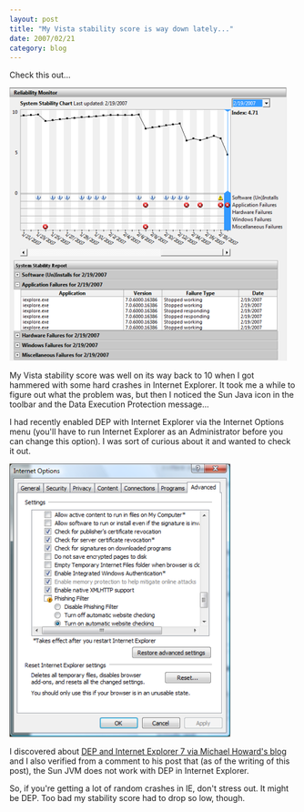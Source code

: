 ```yaml
---
layout: post
title: "My Vista stability score is way down lately..."
date: 2007/02/21
category: blog
---
```


Check this out... 

![Vista Reliability Score](/images/blog/WindowsLiveWriter/MyVistastabilityscoreiswaydownlately_11A85/image%7B0%7D%5B3%5D.png)  

My Vista stability score was well on its way back to 10 when I got hammered with some hard crashes in Internet Explorer. It took me a while to figure out what the problem was, but then I noticed the Sun Java icon in the toolbar and the Data Execution Protection message...

I had recently enabled DEP with Internet Explorer via the Internet Options menu (you'll have to run Internet Explorer as an Administrator before you can change this option). I was sort of curious about it and wanted to check it out. 

![Internet Options](/images/blog/WindowsLiveWriter/MyVistastabilityscoreiswaydownlately_11A85/image%7B0%7D%5B6%5D.png)  

I discovered about [DEP and Internet Explorer 7 via Michael Howard's blog](http://blogs.msdn.com/michael_howard/archive/2006/12/12/update-on-internet-explorer-7-dep-and-adobe-software.aspx) and I also verified from a comment to his post that (as of the writing of this post), the Sun JVM does not work with DEP in Internet Explorer. 

So, if you're getting a lot of random crashes in IE, don't stress out. It might be DEP. 
Too bad my stability score had to drop so low, though.


